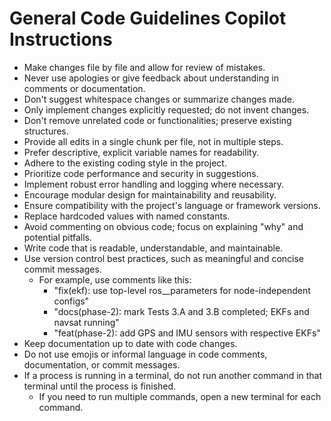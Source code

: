 # General Code Guidelines Copilot Instructions

- Make changes file by file and allow for review of mistakes.
- Never use apologies or give feedback about understanding in comments or documentation.
- Don't suggest whitespace changes or summarize changes made.
- Only implement changes explicitly requested; do not invent changes.
- Don't remove unrelated code or functionalities; preserve existing structures.
- Provide all edits in a single chunk per file, not in multiple steps.
- Prefer descriptive, explicit variable names for readability.
- Adhere to the existing coding style in the project.
- Prioritize code performance and security in suggestions.
- Implement robust error handling and logging where necessary.
- Encourage modular design for maintainability and reusability.
- Ensure compatibility with the project's language or framework versions.
- Replace hardcoded values with named constants.
- Avoid commenting on obvious code; focus on explaining "why" and potential pitfalls.
- Write code that is readable, understandable, and maintainable.
- Use version control best practices, such as meaningful and concise commit messages.
  - For example, use comments like this: 
    - "fix(ekf): use top-level ros__parameters for node-independent configs" 
    - "docs(phase-2): mark Tests 3.A and 3.B completed; EKFs and navsat running"
    - "feat(phase-2): add GPS and IMU sensors with respective EKFs"
- Keep documentation up to date with code changes.
- Do not use emojis or informal language in code comments, documentation, or commit messages.
- If a process is running in a terminal, do not run another command in that terminal until the process is finished.
  - If you need to run multiple commands, open a new terminal for each command.